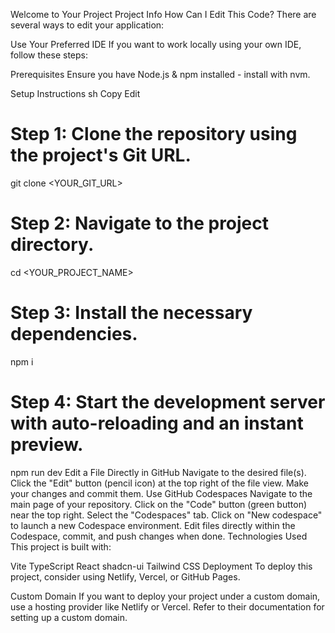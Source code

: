 Welcome to Your Project
Project Info
How Can I Edit This Code?
There are several ways to edit your application:

Use Your Preferred IDE
If you want to work locally using your own IDE, follow these steps:

Prerequisites
Ensure you have Node.js & npm installed - install with nvm.

Setup Instructions
sh
Copy
Edit
# Step 1: Clone the repository using the project's Git URL.
git clone <YOUR_GIT_URL>

# Step 2: Navigate to the project directory.
cd <YOUR_PROJECT_NAME>

# Step 3: Install the necessary dependencies.
npm i

# Step 4: Start the development server with auto-reloading and an instant preview.
npm run dev
Edit a File Directly in GitHub
Navigate to the desired file(s).
Click the "Edit" button (pencil icon) at the top right of the file view.
Make your changes and commit them.
Use GitHub Codespaces
Navigate to the main page of your repository.
Click on the "Code" button (green button) near the top right.
Select the "Codespaces" tab.
Click on "New codespace" to launch a new Codespace environment.
Edit files directly within the Codespace, commit, and push changes when done.
Technologies Used
This project is built with:

Vite
TypeScript
React
shadcn-ui
Tailwind CSS
Deployment
To deploy this project, consider using Netlify, Vercel, or GitHub Pages.

Custom Domain
If you want to deploy your project under a custom domain, use a hosting provider like Netlify or Vercel. Refer to their documentation for setting up a custom domain.

